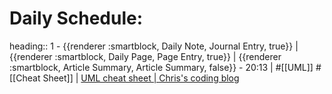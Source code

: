 # Daily Schedule:
heading:: 1
	- {{renderer :smartblock, Daily Note, Journal Entry, true}} | {{renderer :smartblock, Daily Page, Page Entry, true}} | {{renderer :smartblock, Article Summary, Article Summary, false}}
		- 20:13 | #[[UML]] #[[Cheat Sheet]] | [UML cheat sheet | Chris's coding blog](https://yetanotherchris.dev/assets/2010/01/umlcheatsheet.jpg)